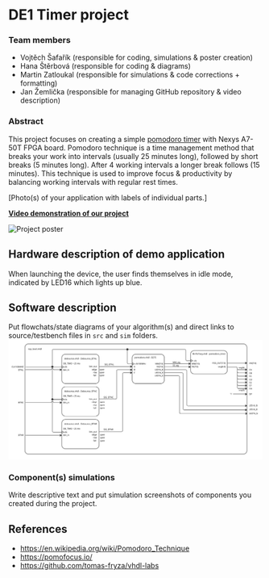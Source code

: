 # DE1 Timer project

### Team members

* Vojtěch Šafařík (responsible for coding, simulations & poster creation)
* Hana Štěrbová (responsible for coding & diagrams)
* Martin Zatloukal (responsible for simulations & code corrections + formatting)
* Jan Žemlička (responsible for managing GitHub repository & video description)

### Abstract
This project focuses on creating a simple [pomodoro timer](https://pomofocus.io/) with Nexys A7-50T FPGA board. Pomodoro technique is a time management method that breaks your work into intervals (usually 25 minutes long), followed by short breaks (5 minutes long). After 4 working intervals a longer break follows (15 minutes). This technique is used to improve focus & productivity by balancing working intervals with regular rest times.

[Photo(s) of your application with labels of individual parts.]

[**Video demonstration of our project**](https://youtu.be/NcyMTQrKaDQ)

![Project poster](images/poster.png "A3 project poster")

## Hardware description of demo application

When launching the device, the user finds themselves in idle mode, indicated by LED16 which lights up blue. 

## Software description

Put flowchats/state diagrams of your algorithm(s) and direct links to source/testbench files in `src` and `sim` folders.
![toplevel diagram](diagram.jpg)
### Component(s) simulations

Write descriptive text and put simulation screenshots of components you created during the project.

## References

- https://en.wikipedia.org/wiki/Pomodoro_Technique
- https://pomofocus.io/
- https://github.com/tomas-fryza/vhdl-labs